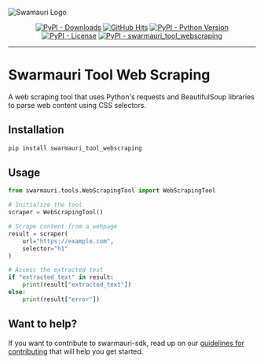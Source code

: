 
![Swamauri Logo](https://res.cloudinary.com/dbjmpekvl/image/upload/v1730099724/Swarmauri-logo-lockup-2048x757_hww01w.png)

<p align="center">
    <a href="https://pypi.org/project/swarmauri_tool_webscraping/">
        <img src="https://img.shields.io/pypi/dm/swarmauri_tool_webscraping" alt="PyPI - Downloads"/></a>
    <a href="https://github.com/swarmauri/swarmauri-sdk/pkgs/community/swarmauri_tool_webscraping/README.md">
        <img src="https://hits.seeyoufarm.com/api/count/incr/badge.svg?url=https://github.com/swarmauri/swarmauri-sdk/pkgs/community/swarmauri_tool_webscraping/README.md&count_bg=%2379C83D&title_bg=%23555555&icon=&icon_color=%23E7E7E7&title=hits&edge_flat=false" alt="GitHub Hits"/></a>
    <a href="https://pypi.org/project/swarmauri_tool_webscraping/">
        <img src="https://img.shields.io/pypi/pyversions/swarmauri_tool_webscraping" alt="PyPI - Python Version"/></a>
    <a href="https://pypi.org/project/swarmauri_tool_webscraping/">
        <img src="https://img.shields.io/pypi/l/swarmauri_tool_webscraping" alt="PyPI - License"/></a>
    <a href="https://pypi.org/project/swarmauri_tool_webscraping/">
        <img src="https://img.shields.io/pypi/v/swarmauri_tool_webscraping?label=swarmauri_tool_webscraping&color=green" alt="PyPI - swarmauri_tool_webscraping"/></a>
</p>

---

# Swarmauri Tool Web Scraping

A web scraping tool that uses Python's requests and BeautifulSoup libraries to parse web content using CSS selectors.

## Installation

```bash
pip install swarmauri_tool_webscraping
```

## Usage

```python
from swarmauri.tools.WebScrapingTool import WebScrapingTool

# Initialize the tool
scraper = WebScrapingTool()

# Scrape content from a webpage
result = scraper(
    url="https://example.com",
    selector="h1"
)

# Access the extracted text
if "extracted_text" in result:
    print(result["extracted_text"])
else:
    print(result["error"])
```

## Want to help?

If you want to contribute to swarmauri-sdk, read up on our [guidelines for contributing](https://github.com/swarmauri/swarmauri-sdk/blob/master/contributing.md) that will help you get started.
